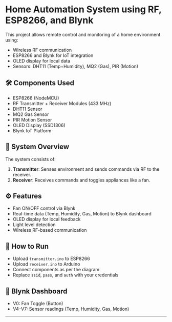 # Home Automation System using RF, ESP8266, and Blynk

This project allows remote control and monitoring of a home environment using:
- Wireless RF communication
- ESP8266 and Blynk for IoT integration
- OLED display for local data
- Sensors: DHT11 (Temp+Humidity), MQ2 (Gas), PIR (Motion)

## 🛠️ Components Used
- ESP8266 (NodeMCU)
- RF Transmitter + Receiver Modules (433 MHz)
- DHT11 Sensor
- MQ2 Gas Sensor
- PIR Motion Sensor
- OLED Display (SSD1306)
- Blynk IoT Platform

## 📡 System Overview
The system consists of:
1. **Transmitter**: Senses environment and sends commands via RF to the receiver.
2. **Receiver**: Receives commands and toggles appliances like a fan.

## ⚙️ Features
- Fan ON/OFF control via Blynk
- Real-time data (Temp, Humidity, Gas, Motion) to Blynk dashboard
- OLED display for local feedback
- Light level detection
- Wireless RF-based communication

## 🚀 How to Run
- Upload `transmitter.ino` to ESP8266
- Upload `receiver.ino` to Arduino
- Connect components as per the diagram
- Replace `ssid`, `pass`, and `auth` with your credentials

## 📲 Blynk Dashboard
- V0: Fan Toggle (Button)
- V4–V7: Sensor readings (Temp, Humidity, Gas, Motion)

---

